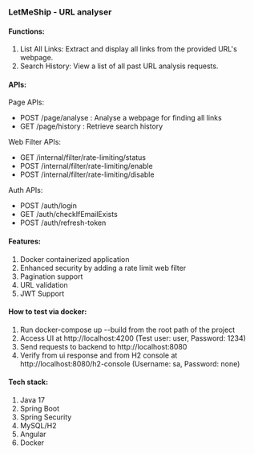 ### LetMeShip - URL analyser

#### Functions:
1. List All Links: Extract and display all links from the provided URL's webpage.
2. Search History: View a list of all past URL analysis requests.

#### APIs:
Page APIs:
- POST /page/analyse : Analyse a webpage for finding all links
- GET  /page/history : Retrieve search history

Web Filter APIs:
- GET /internal/filter/rate-limiting/status 
- POST /internal/filter/rate-limiting/enable 
- POST /internal/filter/rate-limiting/disable
        
Auth APIs:
- POST /auth/login
- GET  /auth/checkIfEmailExists
- POST /auth/refresh-token

#### Features:
1. Docker containerized application
2. Enhanced security by adding a rate limit web filter
4. Pagination support
5. URL validation
6. JWT Support

#### How to test via docker:
1. Run docker-compose up --build from the root path of the project
2. Access UI at http://localhost:4200 (Test user: user, Password: 1234)
3. Send requests to backend to http://localhost:8080
4. Verify from ui response and from H2 console at http://localhost:8080/h2-console (Username: sa, Password: none)

#### Tech stack:
1. Java 17
2. Spring Boot
3. Spring Security
4. MySQL/H2
5. Angular
6. Docker
